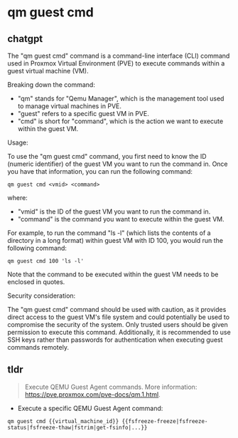 # qm guest cmd 
## chatgpt 
The "qm guest cmd" command is a command-line interface (CLI) command used in Proxmox Virtual Environment (PVE) to execute commands within a guest virtual machine (VM). 

Breaking down the command:

- "qm" stands for "Qemu Manager", which is the management tool used to manage virtual machines in PVE.
- "guest" refers to a specific guest VM in PVE.
- "cmd" is short for "command", which is the action we want to execute within the guest VM.

Usage:

To use the "qm guest cmd" command, you first need to know the ID (numeric identifier) of the guest VM you want to run the command in. Once you have that information, you can run the following command:

```
qm guest cmd <vmid> <command>
```

where:
- "vmid" is the ID of the guest VM you want to run the command in.
- "command" is the command you want to execute within the guest VM.

For example, to run the command "ls -l" (which lists the contents of a directory in a long format) within guest VM with ID 100, you would run the following command:

```
qm guest cmd 100 'ls -l'
```

Note that the command to be executed within the guest VM needs to be enclosed in quotes.

Security consideration:

The "qm guest cmd" command should be used with caution, as it provides direct access to the guest VM's file system and could potentially be used to compromise the security of the system. Only trusted users should be given permission to execute this command. Additionally, it is recommended to use SSH keys rather than passwords for authentication when executing guest commands remotely. 

## tldr 
 
> Execute QEMU Guest Agent commands.
> More information: <https://pve.proxmox.com/pve-docs/qm.1.html>.

- Execute a specific QEMU Guest Agent command:

`qm guest cmd {{virtual_machine_id}} {{fsfreeze-freeze|fsfreeze-status|fsfreeze-thaw|fstrim|get-fsinfo|...}}`
